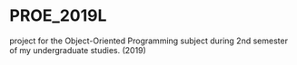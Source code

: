 # PROE_2019L
project for the Object-Oriented Programming subject during 2nd semester of my undergraduate studies. (2019)
